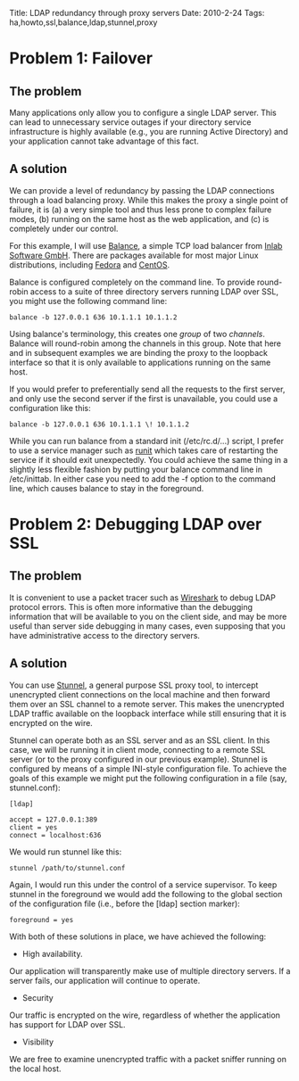 Title: LDAP redundancy through proxy servers
Date: 2010-2-24
Tags: ha,howto,ssl,balance,ldap,stunnel,proxy

# Problem 1: Failover

## The problem

Many applications only allow you to configure a single LDAP server. This can lead to unnecessary service outages if your directory service infrastructure is highly available (e.g., you are running Active Directory) and your application cannot take advantage of this fact.

## A solution

We can provide a level of redundancy by passing the LDAP connections through a load balancing proxy. While this makes the proxy a single point of failure, it is (a) a very simple tool and thus less prone to complex failure modes, (b) running on the same host as the web application, and (c) is completely under our control.

For this example, I will use [Balance][1], a simple TCP load balancer from [Inlab Software GmbH][2]. There are packages available for most major Linux distributions, including [Fedora][3] and [CentOS][4].

Balance is configured completely on the command line. To provide round-robin access to a suite of three directory servers running LDAP over SSL, you might use the following command line:
    
    
    balance -b 127.0.0.1 636 10.1.1.1 10.1.1.2
    

Using balance's terminology, this creates one _group_ of two _channels_. Balance will round-robin among the channels in this group. Note that here and in subsequent examples we are binding the proxy to the loopback interface so that it is only available to applications running on the same host.

If you would prefer to preferentially send all the requests to the first server, and only use the second server if the first is unavailable, you could use a configuration like this:
    
    
    balance -b 127.0.0.1 636 10.1.1.1 \! 10.1.1.2
    

While you can run balance from a standard init (/etc/rc.d/...) script, I prefer to use a service manager such as [runit][5] which takes care of restarting the service if it should exit unexpectedly. You could achieve the same thing in a slightly less flexible fashion by putting your balance command line in /etc/inittab. In either case you need to add the -f option to the command line, which causes balance to stay in the foreground.

# Problem 2: Debugging LDAP over SSL

## The problem

It is convenient to use a packet tracer such as [Wireshark][6] to debug LDAP protocol errors. This is often more informative than the debugging information that will be available to you on the client side, and may be more useful than server side debugging in many cases, even supposing that you have administrative access to the directory servers.

## A solution

You can use [Stunnel][7], a general purpose SSL proxy tool, to intercept unencrypted client connections on the local machine and then forward them over an SSL channel to a remote server. This makes the unencrypted LDAP traffic available on the loopback interface while still ensuring that it is encrypted on the wire.

Stunnel can operate both as an SSL server and as an SSL client. In this case, we will be running it in client mode, connecting to a remote SSL server (or to the proxy configured in our previous example). Stunnel is configured by means of a simple INI-style configuration file. To achieve the goals of this example we might put the following configuration in a file (say, stunnel.conf):
    
    
    [ldap]
    
    accept = 127.0.0.1:389
    client = yes
    connect = localhost:636
    

We would run stunnel like this:
    
    
    stunnel /path/to/stunnel.conf
    

Again, I would run this under the control of a service supervisor. To keep stunnel in the foreground we would add the following to the global section of the configuration file (i.e., before the [ldap] section marker):
    
    
    foreground = yes
    

With both of these solutions in place, we have achieved the following:

  - High availability.

Our application will transparently make use of multiple directory servers. If a server fails, our application will continue to operate.

  - Security

Our traffic is encrypted on the wire, regardless of whether the application has support for LDAP over SSL.

  - Visibility

We are free to examine unencrypted traffic with a packet sniffer running on the local host.

   [1]: http://www.inlab.de/balance.html
   [2]: http://www.inlab.de/
   [3]: http://fedoraproject.org/
   [4]: http://www.centos.org/
   [5]: http://smarden.org/runit/
   [6]: http://www.wireshark.org/
   [7]: http://www.stunnel.org/

